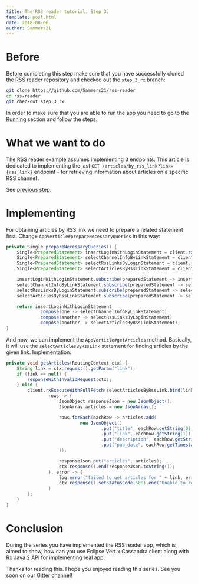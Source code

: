 ```yaml
---
title: The RSS reader tutorial. Step 3.
template: post.html
date: 2018-08-06
author: Sammers21
--- 
```


# Before

Before completing this step make sure that you have successfully cloned the RSS reader repository and checked out the `step_3_rx` branch:
```bash
git clone https://github.com/Sammers21/rss-reader
cd rss-reader
git checkout step_3_rx
```

In order to make sure that you are able to run the app you need to go to the [Running](https://github.com/Sammers21/rss-reader/tree/step_3_rx#running) section and 
follow the steps.

# What we want to do

The RSS reader example assumes implementing 3 endpoints. This article is dedicated to implementing the last `GET /articles/by_rss_link?link={rss_link}` endpoint - for retrieving information about articles on a specific RSS channel .

See [previous step](LINK_TO_THE_SECOND_STEP).

# Implementing

For obtaining articles by RSS link we need to prepare a related statement first. Change `AppVerticle#prepareNecessaryQueries` in this way:

```java
private Single prepareNecessaryQueries() {
    Single<PreparedStatement> insertLoginWithLoginStatement = client.rxPrepare("INSERT INTO rss_by_user (login , rss_link ) VALUES ( ?, ?);");
    Single<PreparedStatement> selectChannelInfoByLinkStatement = client.rxPrepare("SELECT description, title, site_link, rss_link FROM channel_info_by_rss_link WHERE rss_link = ? ;");
    Single<PreparedStatement> selectRssLinksByLoginStatement = client.rxPrepare("SELECT rss_link FROM rss_by_user WHERE login = ? ;");
    Single<PreparedStatement> selectArticlesByRssLinkStatement = client.rxPrepare("SELECT title, article_link, description, pubDate FROM articles_by_rss_link WHERE rss_link = ? ;");

    insertLoginWithLoginStatement.subscribe(preparedStatement -> insertNewLinkForUser = preparedStatement);
    selectChannelInfoByLinkStatement.subscribe(preparedStatement -> selectChannelInfo = preparedStatement);
    selectRssLinksByLoginStatement.subscribe(preparedStatement -> selectRssLinksByLogin = preparedStatement);
    selectArticlesByRssLinkStatement.subscribe(preparedStatement -> selectArticlesByRssLink = preparedStatement);

    return insertLoginWithLoginStatement
            .compose(one -> selectChannelInfoByLinkStatement)
            .compose(another -> selectRssLinksByLoginStatement)
            .compose(another -> selectArticlesByRssLinkStatement);
}
``` 

And now, we can implement the `AppVerticle#getArticles` method. Basically, it will use the `selectArticlesByRssLink` statement for finding articles by the given link. Implementation:

```java
private void getArticles(RoutingContext ctx) {
    String link = ctx.request().getParam("link");
    if (link == null) {
        responseWithInvalidRequest(ctx);
    } else {
        client.rxExecuteWithFullFetch(selectArticlesByRssLink.bind(link)).subscribe(
                rows -> {
                    JsonObject responseJson = new JsonObject();
                    JsonArray articles = new JsonArray();

                    rows.forEach(eachRow -> articles.add(
                            new JsonObject()
                                    .put("title", eachRow.getString(0))
                                    .put("link", eachRow.getString(1))
                                    .put("description", eachRow.getString(2))
                                    .put("pub_date", eachRow.getTimestamp(3).getTime())
                    ));

                    responseJson.put("articles", articles);
                    ctx.response().end(responseJson.toString());
                }, error -> {
                    log.error("failed to get articles for " + link, error);
                    ctx.response().setStatusCode(500).end("Unable to retrieve the info from C*");
                }
        );
    }
}
```

# Conclusion

During the series you have implemented the RSS reader app, which is aimed to show, how can you use Eclipse Vert.x Cassandra client
along with Rx Java 2 API for implementing real app.

Thanks for reading this. I hope you enjoyed reading this series. See you soon on our [Gitter channel](https://gitter.im/eclipse-vertx/vertx-users)!